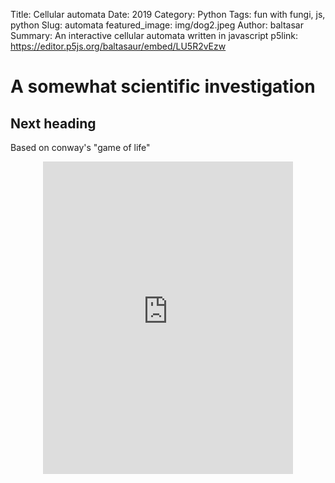 Title: Cellular automata
Date: 2019
Category: Python
Tags: fun with fungi, js, python
Slug: automata
featured_image: img/dog2.jpeg
Author: baltasar
Summary: An interactive cellular automata written in javascript 
p5link: https://editor.p5js.org/baltasaur/embed/LU5R2vEzw

# A somewhat scientific investigation

## Next heading

Based on conway's "game of life"

<p style="text-align:center">	
<iframe style="width:400px; height: 500px; overflow: hidden;"  scrolling="no" frameborder="0" src="https://editor.p5js.org/baltasaur/embed/LU5R2vEzw"></iframe> 
</p>
